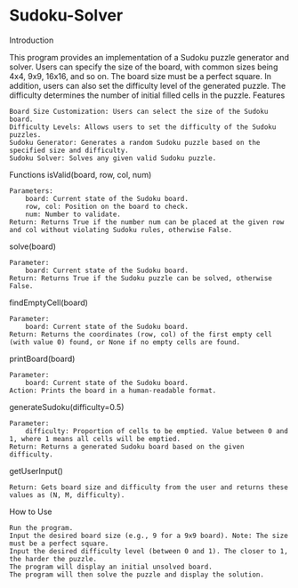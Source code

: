 # Sudoku-Solver

Introduction

This program provides an implementation of a Sudoku puzzle generator and solver. Users can specify the size of the board, with common sizes being 4x4, 9x9, 16x16, and so on. The board size must be a perfect square. In addition, users can also set the difficulty level of the generated puzzle. The difficulty determines the number of initial filled cells in the puzzle.
Features

    Board Size Customization: Users can select the size of the Sudoku board.
    Difficulty Levels: Allows users to set the difficulty of the Sudoku puzzles.
    Sudoku Generator: Generates a random Sudoku puzzle based on the specified size and difficulty.
    Sudoku Solver: Solves any given valid Sudoku puzzle.

Functions
isValid(board, row, col, num)

    Parameters:
        board: Current state of the Sudoku board.
        row, col: Position on the board to check.
        num: Number to validate.
    Return: Returns True if the number num can be placed at the given row and col without violating Sudoku rules, otherwise False.

solve(board)

    Parameter:
        board: Current state of the Sudoku board.
    Return: Returns True if the Sudoku puzzle can be solved, otherwise False.

findEmptyCell(board)

    Parameter:
        board: Current state of the Sudoku board.
    Return: Returns the coordinates (row, col) of the first empty cell (with value 0) found, or None if no empty cells are found.

printBoard(board)

    Parameter:
        board: Current state of the Sudoku board.
    Action: Prints the board in a human-readable format.

generateSudoku(difficulty=0.5)

    Parameter:
        difficulty: Proportion of cells to be emptied. Value between 0 and 1, where 1 means all cells will be emptied.
    Return: Returns a generated Sudoku board based on the given difficulty.

getUserInput()

    Return: Gets board size and difficulty from the user and returns these values as (N, M, difficulty).

How to Use

    Run the program.
    Input the desired board size (e.g., 9 for a 9x9 board). Note: The size must be a perfect square.
    Input the desired difficulty level (between 0 and 1). The closer to 1, the harder the puzzle.
    The program will display an initial unsolved board.
    The program will then solve the puzzle and display the solution.
